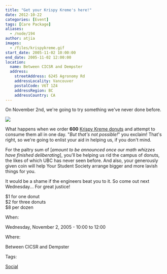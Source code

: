 ```yaml
---
title: "Get your Krispy Kreme's here!"
date: 2012-10-22
categories: [Event]
tags: [Care Package]
aliases:
  - /node/194
author: atjia
images:
  - /files/krispykreme.gif
start_date: 2005-11-02 10:00:00
end_date: 2005-11-02 12:00:00
location:
  name: Between CICSR and Dempster
  address:
    streetAddress: 6245 Agronomy Rd
    addressLocality: Vancouver
    postalCode: V6T 1Z4
    addressRegion: BC
    addressCountry: CA
---
```


On November 2nd, we're going to try something we've never done before.

![](/files/krispykreme.gif)

What happens when we order **600** [Krispy Kreme donuts](http://www.krispykreme.com/) and attempt to consume them all in one day. "_But that's not possible!_" you exclaim! That's right, so we're going to enlist your aid in helping us, if you don't mind.

For the paltry sum of \[_amount to be announced once our math whizzes have finished deliberating_\], you'll be helping us rid the campus of donuts, the likes of which UBC has never seen before. And also, your generously given coin will help Your Student Society arrange bigger and more lavish things for you.

It would be a shame if the engineers beat you to it. So come out next Wednesday... For great justice!

$1 for one donut \
$2 for three donuts \
$8 per dozen

When: 

Wednesday, November 2, 2005 - 10:00 to 12:00

Where: 

Between CICSR and Dempster

Tags: 

[Social](/social)

